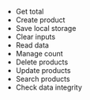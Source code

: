 - Get total
- Create product
- Save local storage
- Clear inputs
- Read data
- Manage count
- Delete products
- Update products
- Search products
- Check data integrity
